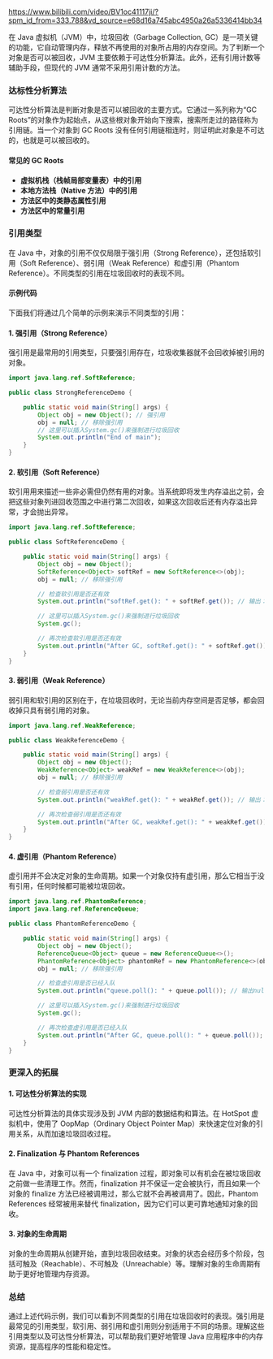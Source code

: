 https://www.bilibili.com/video/BV1oc41117ji/?spm_id_from=333.788&vd_source=e68d16a745abc4950a26a5336414bb34

在 Java 虚拟机（JVM）中，垃圾回收（Garbage Collection, GC）是一项关键的功能，它自动管理内存，释放不再使用的对象所占用的内存空间。为了判断一个对象是否可以被回收，JVM 主要依赖于可达性分析算法。此外，还有引用计数等辅助手段，但现代的 JVM 通常不采用引用计数的方法。

### 达标性分析算法

可达性分析算法是判断对象是否可以被回收的主要方式。它通过一系列称为“GC Roots”的对象作为起始点，从这些根对象开始向下搜索，搜索所走过的路径称为引用链。当一个对象到 GC Roots 没有任何引用链相连时，则证明此对象是不可达的，也就是可以被回收的。

#### 常见的 GC Roots

- **虚拟机栈（栈帧局部变量表）中的引用**
- **本地方法栈（Native 方法）中的引用**
- **方法区中的类静态属性引用**
- **方法区中的常量引用**

### 引用类型

在 Java 中，对象的引用不仅仅局限于强引用（Strong Reference），还包括软引用（Soft Reference）、弱引用（Weak Reference）和虚引用（Phantom Reference）。不同类型的引用在垃圾回收时的表现不同。

#### 示例代码

下面我们将通过几个简单的示例来演示不同类型的引用：

#### 1. 强引用（Strong Reference）

强引用是最常用的引用类型，只要强引用存在，垃圾收集器就不会回收掉被引用的对象。

```java
import java.lang.ref.SoftReference;

public class StrongReferenceDemo {

    public static void main(String[] args) {
        Object obj = new Object(); // 强引用
        obj = null; // 移除强引用
        // 这里可以插入System.gc()来强制进行垃圾回收
        System.out.println("End of main");
    }
}
```

#### 2. 软引用（Soft Reference）

软引用用来描述一些非必需但仍然有用的对象。当系统即将发生内存溢出之前，会把这些对象列进回收范围之中进行第二次回收，如果这次回收后还有内存溢出异常，才会抛出异常。

```java
import java.lang.ref.SoftReference;

public class SoftReferenceDemo {

    public static void main(String[] args) {
        Object obj = new Object();
        SoftReference<Object> softRef = new SoftReference<>(obj);
        obj = null; // 移除强引用

        // 检查软引用是否还有效
        System.out.println("softRef.get(): " + softRef.get()); // 输出：softRef.get(): java.lang.Object@hashcode

        // 这里可以插入System.gc()来强制进行垃圾回收
        System.gc();

        // 再次检查软引用是否还有效
        System.out.println("After GC, softRef.get(): " + softRef.get()); // 可能输出null
    }
}
```

#### 3. 弱引用（Weak Reference）

弱引用和软引用的区别在于，在垃圾回收时，无论当前内存空间是否足够，都会回收掉只具有弱引用的对象。

```java
import java.lang.ref.WeakReference;

public class WeakReferenceDemo {

    public static void main(String[] args) {
        Object obj = new Object();
        WeakReference<Object> weakRef = new WeakReference<>(obj);
        obj = null; // 移除强引用

        // 检查弱引用是否还有效
        System.out.println("weakRef.get(): " + weakRef.get()); // 输出：weakRef.get(): java.lang.Object@hashcode

        // 再次检查弱引用是否还有效
        System.out.println("After GC, weakRef.get(): " + weakRef.get()); // 可能输出null
    }
}
```

#### 4. 虚引用（Phantom Reference）

虚引用并不会决定对象的生命周期。如果一个对象仅持有虚引用，那么它相当于没有引用，任何时候都可能被垃圾回收。

```java
import java.lang.ref.PhantomReference;
import java.lang.ref.ReferenceQueue;

public class PhantomReferenceDemo {

    public static void main(String[] args) {
        Object obj = new Object();
        ReferenceQueue<Object> queue = new ReferenceQueue<>();
        PhantomReference<Object> phantomRef = new PhantomReference<>(obj, queue);
        obj = null; // 移除强引用

        // 检查虚引用是否已经入队
        System.out.println("queue.poll(): " + queue.poll()); // 输出null

        // 这里可以插入System.gc()来强制进行垃圾回收
        System.gc();

        // 再次检查虚引用是否已经入队
        System.out.println("After GC, queue.poll(): " + queue.poll()); // 可能输出phantomRef
    }
}
```

### 更深入的拓展

#### 1. **可达性分析算法的实现**

可达性分析算法的具体实现涉及到 JVM 内部的数据结构和算法。在 HotSpot 虚拟机中，使用了 OopMap（Ordinary Object Pointer Map）来快速定位对象的引用关系，从而加速垃圾回收过程。

#### 2. **Finalization 与 Phantom References**

在 Java 中，对象可以有一个 finalization 过程，即对象可以有机会在被垃圾回收之前做一些清理工作。然而，finalization 并不保证一定会被执行，而且如果一个对象的 finalize 方法已经被调用过，那么它就不会再被调用了。因此，Phantom References 经常被用来替代 finalization，因为它们可以更可靠地通知对象的回收。

#### 3. **对象的生命周期**

对象的生命周期从创建开始，直到垃圾回收结束。对象的状态会经历多个阶段，包括可触及（Reachable）、不可触及（Unreachable）等。理解对象的生命周期有助于更好地管理内存资源。

### 总结

通过上述代码示例，我们可以看到不同类型的引用在垃圾回收时的表现。强引用是最常见的引用类型，软引用、弱引用和虚引用则分别适用于不同的场景。理解这些引用类型以及可达性分析算法，可以帮助我们更好地管理 Java 应用程序中的内存资源，提高程序的性能和稳定性。
